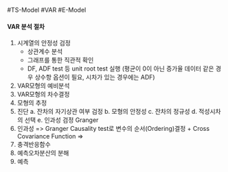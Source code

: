 #TS-Model #VAR #E-Model 


#### VAR 분석 절차
1) 시계열의 안정성 검정
    - 상관계수 분석
    - 그래프를 통한 직관적 확인
    -  DF, ADF test 등 unit root test 실행 (평균이 0이 아닌 증가율 데이터 같은 경우 상수항 옵션이 필요, 시차가 있는 경우에는 ADF)
2) VAR모형의 예비분석
3) VAR모형의 차수결정
4) 모형의 추정
5) 진단
	a. 잔차의 자기상관 여부 검정
	b. 모형의 안정성
	c. 잔차의 정규성
	d. 적성시차의 선택
    e. 인과성 검정 Granger
6) 인과성
 =>  Granger Causality test로 변수의 순서(Ordering)결정 + Cross Covariance Function
 =>
7) 충격반응함수
8) 예측오차분산의 분해
9) 예측
